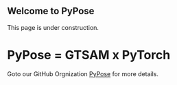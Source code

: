 ## Welcome to PyPose

This page is under construction.

# PyPose = GTSAM x PyTorch

Goto our GitHub Orgnization [PyPose](https://github.com/pypose) for more details.
